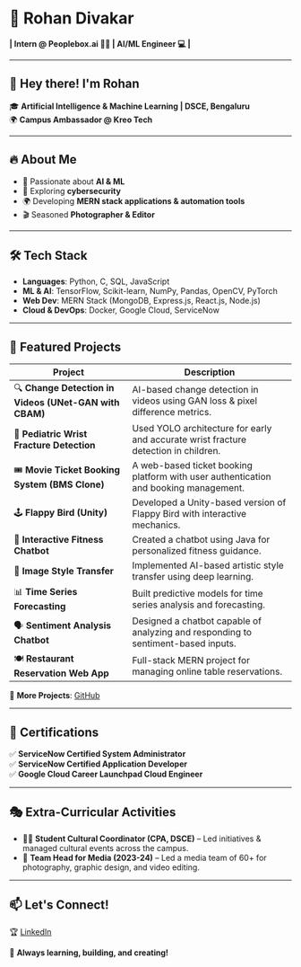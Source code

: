 # 🚀 Rohan Divakar  
**| Intern @ Peoplebox.ai 🧑‍💼 | AI/ML Engineer 💻 |**  

---

## 👋 Hey there! I'm Rohan  
🎓 **Artificial Intelligence & Machine Learning | DSCE, Bengaluru**  
🌍 **Campus Ambassador @ Kreo Tech**  

---

## 🔥 About Me  
- 🧠 Passionate about **AI & ML**  
- 🔐 Exploring **cybersecurity**  
- 🌍 Developing **MERN stack applications & automation tools**  
- 🎬 Seasoned **Photographer & Editor**  

---

## 🛠 Tech Stack  
- **Languages**: Python, C, SQL, JavaScript  
- **ML & AI**: TensorFlow, Scikit-learn, NumPy, Pandas, OpenCV, PyTorch  
- **Web Dev**: MERN Stack (MongoDB, Express.js, React.js, Node.js)  
- **Cloud & DevOps**: Docker, Google Cloud, ServiceNow  

---

## 📌 Featured Projects  
| Project | Description |
|---------|------------|
| 🔍 **Change Detection in Videos (UNet-GAN with CBAM)** | AI-based change detection in videos using GAN loss & pixel difference metrics. |
| 🏥 **Pediatric Wrist Fracture Detection** | Used YOLO architecture for early and accurate wrist fracture detection in children. |
| 🎟️ **Movie Ticket Booking System (BMS Clone)** | A web-based ticket booking platform with user authentication and booking management. |
| 🕹️ **Flappy Bird (Unity)** | Developed a Unity-based version of Flappy Bird with interactive mechanics. |
| 🤖 **Interactive Fitness Chatbot** | Created a chatbot using Java for personalized fitness guidance. |
| 🎨 **Image Style Transfer** | Implemented AI-based artistic style transfer using deep learning. |
| 📊 **Time Series Forecasting** | Built predictive models for time series analysis and forecasting. |
| 🗣️ **Sentiment Analysis Chatbot** | Designed a chatbot capable of analyzing and responding to sentiment-based inputs. |
| 🍽️ **Restaurant Reservation Web App** | Full-stack MERN project for managing online table reservations. |

🔗 **More Projects**: [GitHub](https://github.com/Rohand19?tab=repositories)  

---

## 📜 Certifications  
✅ **ServiceNow Certified System Administrator**  
✅ **ServiceNow Certified Application Developer**  
✅ **Google Cloud Career Launchpad Cloud Engineer**  

---

## 🎭 Extra-Curricular Activities  
- 🧙‍♂️ **Student Cultural Coordinator (CPA, DSCE)** – Led initiatives & managed cultural events across the campus.  
- 🎥 **Team Head for Media (2023-24)** – Led a media team of 60+ for photography, graphic design, and video editing.  

---

## 📫 Let's Connect!  
🏆 [LinkedIn](https://www.linkedin.com/in/rohan-divakar-b47417230/)  

🚀 **Always learning, building, and creating!**  
